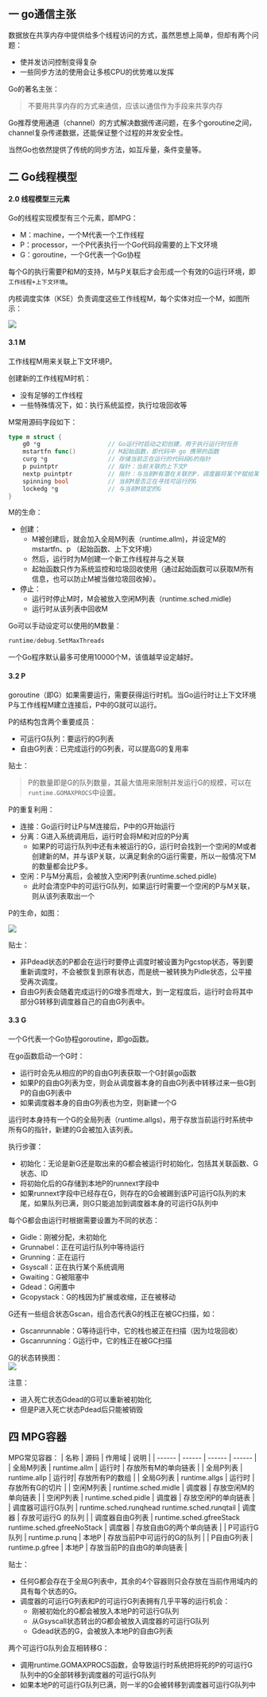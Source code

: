 ## 一 go通信主张

数据放在共享内存中提供给多个线程访问的方式，虽然思想上简单，但却有两个问题：
- 使并发访问控制变得复杂
- 一些同步方法的使用会让多核CPU的优势难以发挥

Go的著名主张：
> 不要用共享内存的方式来通信，应该以通信作为手段来共享内存

Go推荐使用通道（channel）的方式解决数据传递问题，在多个goroutine之间，channel复杂传递数据，还能保证整个过程的并发安全性。  

当然Go也依然提供了传统的同步方法，如互斥量，条件变量等。  

## 二 Go线程模型

#### 2.0 线程模型三元素

Go的线程实现模型有三个元素，即MPG：
- M：machine，一个M代表一个工作线程
- P：processor，一个P代表执行一个Go代码段需要的上下文环境
- G：goroutine，一个G代表一个Go协程

每个G的执行需要P和M的支持，M与P关联后才会形成一个有效的G运行环境，即 `工作线程+上下文环境`。  

内核调度实体（KSE）负责调度这些工作线程M，每个实体对应一个M，如图所示：   

![](../images/go/02-05.svg) 

#### 3.1 M

工作线程M用来关联上下文环境P。  

创建新的工作线程M时机：
- 没有足够的工作线程
- 一些特殊情况下，如：执行系统监控，执行垃圾回收等   

M常用源码字段如下：
```go
type m struct {
    g0 *g                   // Go运行时启动之初创建，用于执行运行时任务
    mstartfn func()         // M起始函数，即代码中 go 携带的函数
    curg *g                 // 存储当前正在运行的代码段G的指针
    p puintptr              // 指针：当前关联的上下文P
    nextp puintptr          // 指针：与当前M有潜在关联的P，调度器将某个P赋给某个M的nextp，则及时预关联
    spinning bool           // 当前M是否正在寻找可运行的G
    lockedg *g              // 与当前M锁定的G
}
```

M的生命：
- 创建：
  - M被创建后，就会加入全局M列表（runtime.allm)，并设定M的 mstartfn、p （起始函数、上下文环境）
  - 然后，运行时为M创建一个新工作线程并与之关联
  - 起始函数只作为系统监控和垃圾回收使用（通过起始函数可以获取M所有信息，也可以防止M被当做垃圾回收掉）。   
- 停止：
  - 运行时停止M时，M会被放入空闲M列表（runtime.sched.midle)
  - 运行时从该列表中回收M

Go可以手动设定可以使用的M数量：
```go
runtime/debug.SetMaxThreads
```
一个Go程序默认最多可使用10000个M，该值越早设定越好。

#### 3.2 P

goroutine（即G）如果需要运行，需要获得运行时机。当Go运行时让上下文环境P与工作线程M建立连接后，P中的G就可以运行。     

P的结构包含两个重要成员：
- 可运行G队列：要运行的G列表
- 自由G列表：已完成运行的G列表，可以提高G的复用率

贴士：
> P的数量即是G的队列数量，其最大值用来限制并发运行G的规模，可以在`runtime.GOMAXPROCS`中设置。  

P的重复利用：
- 连接：Go运行时让P与M连接后，P中的G开始运行
- 分离：G进入系统调用后，运行时会将M和对应的P分离
  - 如果P的可运行队列中还有未被运行的G，运行时会找到一个空闲的M或者创建新的M，并与该P关联，以满足剩余的G运行需要，所以一般情况下M的数量都会比P多。  
- 空闲：P与M分离后，会被放入空闲P列表(runtime.sched.pidle)
  - 此时会清空P中的可运行G队列，如果运行时需要一个空闲的P与M关联，则从该列表取出一个  

P的生命，如图：  

![](../images/go/02-06.svg)  

贴士：
- 非Pdead状态的P都会在运行时要停止调度时被设置为Pgcstop状态，等到要重新调度时，不会被恢复到原有状态，而是统一被转换为Pidle状态，公平接受再次调度。  
- 自由G列表会随着完成运行的G增多而增大，到一定程度后，运行时会将其中部分G转移到调度器自己的自由G列表中。

#### 3.3 G

一个G代表一个Go协程goroutine，即go函数。

在go函数启动一个G时：
- 运行时会先从相应的P的自由G列表获取一个G封装go函数
- 如果P的自由G列表为空，则会从调度器本身的自由G列表中转移过来一些G到P的自由G列表中
- 如果调度器本身的自由G列表也为空，则新建一个G

运行时本身持有一个G的全局列表（runtime.allgs)，用于存放当前运行时系统中所有G的指针，新建的G会被加入该列表。  

执行步骤：
- 初始化：无论是新G还是取出来的G都会被运行时初始化，包括其关联函数、G状态、ID
- 将初始化后的G存储到本地P的runnext字段中
- 如果runnext字段中已经存在G，则存在的G会被踢到该P可运行G队列的末尾，如果队列已满，则G只能追加到调度器本身的可运行G队列中

每个G都会由运行时根据需要设置为不同的状态：
- Gidle：刚被分配，未初始化
- Grunnabel：正在可运行队列中等待运行
- Grunning：正在运行
- Gsyscall：正在执行某个系统调用
- Gwaiting：G被阻塞中
- Gdead：G闲置中
- Gcopystack：G的栈因为扩展或收缩，正在被移动

G还有一些组合状态Gscan，组合态代表G的栈正在被GC扫描，如：
- Gscanrunnable：G等待运行中，它的栈也被正在扫描（因为垃圾回收）
- Gscanrunning：G运行中，它的栈正在被GC扫描


G的状态转换图：  
![](../images/go/02-07.svg)  

注意：
- 进入死亡状态Gdead的G可以重新被初始化
- 但是P进入死亡状态Pdead后只能被销毁

## 四 MPG容器 

MPG常见容器：
| 名称 | 源码 | 作用域 | 说明 |
| ------ | ------ | ------ | ------ |
| 全局M列表 | runtime.allm | 运行时 | 存放所有M的单向链表 |
| 全局P列表 | runtime.allp | 运行时| 存放所有P的数组 |
| 全局G列表 | runtime.allgs | 运行时 | 存放所有G的切片 |
| 空闲M列表 | runtime.sched.midle | 调度器 | 存放空闲M的单向链表 |
| 空闲P列表 | runtime.sched.pidle | 调度器 | 存放空闲P的单向链表 |
| 调度器可运行G队列 | runtime.sched.runqhead  runtime.sched.runqtail | 调度器 | 存放可运行G 的队列 |
| 调度器自由G列表 | runtime.sched.gfreeStack runtime.sched.gfreeNoStack | 调度器 | 存放自由G的两个单向链表 |
| P可运行G队列 | runtime.p.runq | 本地P | 存放当前P中可运行的G的队列 |
| P自由G列表 | runtime.p.gfree | 本地P | 存放当前P的自由G的单向链表 | 

贴士：
- 任何G都会存在于全局G列表中，其余的4个容器则只会存放在当前作用域内的具有每个状态的G。  
- 调度器的可运行G列表和P的可运行G列表拥有几乎平等的运行机会：
  - 刚被初始化的G都会被放入本地P的可运行G队列
  - 从Gsyscall状态转出的G都会被放入调度器的可运行G队列
  - Gdead状态的G，会被放入本地P的自由G列表

两个可运行G队列会互相转移G：
- 调用runtime.GOMAXPROCS函数，会导致运行时系统把将死的P的可运行G队列中的G全部转移到调度器的可运行G队列
- 如果本地P的可运行G队列已满，则一半的G会被转移到调度器可运行G队列中